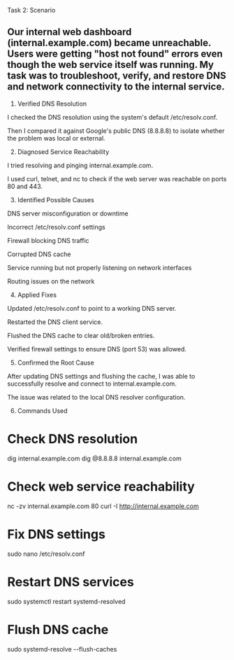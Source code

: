 Task 2: Scenario

Our internal web dashboard (internal.example.com) became unreachable. Users were getting "host not found" errors even though the web service itself was running.
My task was to troubleshoot, verify, and restore DNS and network connectivity to the internal service.
---------------------------------------------
1. Verified DNS Resolution

I checked the DNS resolution using the system's default /etc/resolv.conf.

Then I compared it against Google's public DNS (8.8.8.8) to isolate whether the problem was local or external.



2. Diagnosed Service Reachability

I tried resolving and pinging internal.example.com.

I used curl, telnet, and nc to check if the web server was reachable on ports 80 and 443.



3. Identified Possible Causes

DNS server misconfiguration or downtime

Incorrect /etc/resolv.conf settings

Firewall blocking DNS traffic

Corrupted DNS cache

Service running but not properly listening on network interfaces

Routing issues on the network



4. Applied Fixes

Updated /etc/resolv.conf to point to a working DNS server.

Restarted the DNS client service.

Flushed the DNS cache to clear old/broken entries.

Verified firewall settings to ensure DNS (port 53) was allowed.



5. Confirmed the Root Cause

After updating DNS settings and flushing the cache, I was able to successfully resolve and connect to internal.example.com.

The issue was related to the local DNS resolver configuration.



6. Commands Used



# Check DNS resolution
dig internal.example.com
dig @8.8.8.8 internal.example.com

# Check web service reachability
nc -zv internal.example.com 80
curl -I http://internal.example.com

# Fix DNS settings
sudo nano /etc/resolv.conf

# Restart DNS services
sudo systemctl restart systemd-resolved

# Flush DNS cache
sudo systemd-resolve --flush-caches
